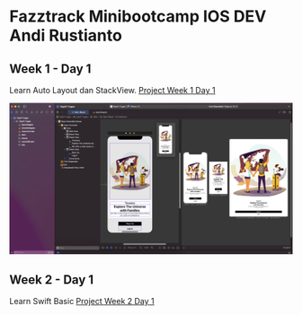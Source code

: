 # Fazztrack Minibootcamp IOS DEV Andi Rustianto

## Week 1 - Day 1

Learn Auto Layout dan StackView.
[Project Week 1 Day 1](https://github.com/anditorx/fazztrack-minibootcamp-iosdev-andi/tree/main/Week1-Day01-Auto%20Layout%20dan%20StackView)

![StackView](https://github.com/anditorx/fazztrack-minibootcamp-iosdev-andi/blob/main/Week1-Day01-Auto%20Layout%20dan%20StackView/Day01-Tugas/Screen%20Shot%202022-09-11%20at%2016.24.26.png)

## Week 2 - Day 1

Learn Swift Basic
[Project Week 2 Day 1](https://github.com/anditorx/fazztrack-minibootcamp-iosdev-andi/tree/main/Week2-Day01-SwiftBasic%20%26%20TableView/MyPlayground.playground)
